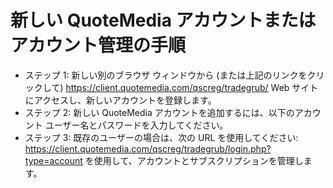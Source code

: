 # 新しい QuoteMedia アカウントまたはアカウント管理の手順
- ステップ 1: 新しい別のブラウザ ウィンドウから (または上記のリンクをクリックして) https://client.quotemedia.com/qscreg/tradegrub/ Web サイトにアクセスし、新しいアカウントを登録します。
- ステップ 2: 新しい QuoteMedia アカウントを追加するには、以下のアカウント ユーザー名とパスワードを入力してください。
- ステップ 3: 既存のユーザーの場合は、次の URL を使用してください: https://client.quotemedia.com/qscreg/tradegrub/login.php?type=account を使用して、アカウントとサブスクリプションを管理します。
